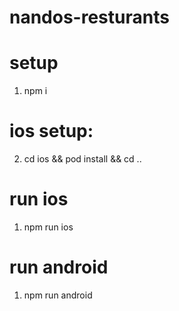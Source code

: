 # nandos-resturants

# setup

1. npm i

# ios setup:

2. cd ios && pod install && cd ..

# run ios

1. npm run ios

# run android 

1. npm run android
